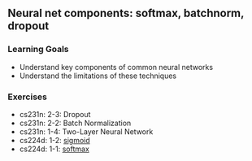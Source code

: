## Neural net components: softmax, batchnorm, dropout

### Learning Goals

- Understand key components of common neural networks
- Understand the limitations of these techniques

### Exercises

- cs231n: 2-3: Dropout
- cs231n: 2-2: Batch Normalization
- cs231n: 1-4: Two-Layer Neural Network
- cs224d: 1-2: [sigmoid](sigmoid.py)
- cs224d: 1-1: [softmax](softmax.py)
